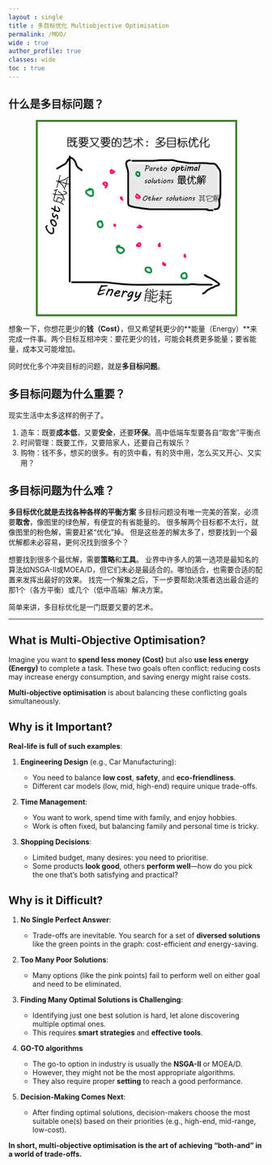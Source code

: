 ```yaml
---
layout : single
title : 多目标优化 Multiobjective Optimisation 
permalink: /MOO/
wide : true
author_profile: true
classes: wide
toc : true
---
```


## 什么是多目标问题？

<img src="/assets/images/MOillustration.png" alt="IllustrationMOO" width="400" style="display: block; margin: auto;">


想象一下，你想花更少的**钱（Cost）**，但又希望耗更少的**能量（Energy）**来完成一件事。两个目标互相冲突：要花更少的钱，可能会耗费更多能量；要省能量，成本又可能增加。

同时优化多个冲突目标的问题，就是**多目标问题**。

## 多目标问题为什么重要？
现实生活中太多这样的例子了。
1. 造车：既要**成本低**，又要**安全**，还要**环保**。高中低端车型要各自“取舍”平衡点
2. 时间管理：既要工作，又要陪家人，还要自己有娱乐？
3. 购物：钱不多，想买的很多。有的货中看，有的货中用，怎么买又开心、又实用？
  
## 多目标问题为什么难？
**多目标优化就是去找各种各样的平衡方案**
多目标问题没有唯一完美的答案，必须要**取舍**，像图里的绿色解，有便宜的有省能量的。
很多解两个目标都不太行，就像图里的粉色解，需要赶紧“优化”掉。
但是这些差的解太多了，想要找到一个最优解都未必容易，更何况找到很多个？

想要找到很多个最优解，需要**策略**和**工具**。
业界中许多人的第一选项是最知名的算法如NSGA-II或MOEA/D，但它们未必是最适合的。哪怕适合，也需要合适的配置来发挥出最好的效果。
找完一个解集之后，下一步要帮助决策者选出最合适的那1个（各方平衡）或几个（低中高端）解决方案。

简单来讲，多目标优化是一门既要又要的艺术。

--- 

## What is Multi-Objective Optimisation?  
Imagine you want to **spend less money (Cost)** but also **use less energy (Energy)** to complete a task. These two goals often conflict: reducing costs may increase energy consumption, and saving energy might raise costs.  

**Multi-objective optimisation** is about balancing these conflicting goals simultaneously.  


## **Why is it Important?**  
**Real-life is full of such examples**:  

1. **Engineering Design** (e.g., Car Manufacturing):  
   - You need to balance **low cost**, **safety**, and **eco-friendliness**.  
   - Different car models (low, mid, high-end) require unique trade-offs.  

2. **Time Management**:  
   - You want to work, spend time with family, and enjoy hobbies.  
   - Work is often fixed, but balancing family and personal time is tricky.  

3. **Shopping Decisions**:  
   - Limited budget, many desires: you need to prioritise.  
   - Some products **look good**, others **perform well**—how do you pick the one that’s both satisfying and practical?  

## **Why is it Difficult?**  
1. **No Single Perfect Answer**:  
   - Trade-offs are inevitable. You search for a set of **diversed solutions** like the green points in the graph: cost-efficient *and* energy-saving.  

2. **Too Many Poor Solutions**:  
   - Many options (like the pink points) fail to perform well on either goal and need to be eliminated.  

3. **Finding Many Optimal Solutions is Challenging**:  
   - Identifying just one best solution is hard, let alone discovering multiple optimal ones. 
   - This requires **smart strategies** and **effective tools**.  

4. **GO-TO algorithms**
   - The go-to option in industry is usually the **NSGA-II** or MOEA/D.
   - However, they might not be the most appropriate algorithms.
   - They also require proper **setting** to reach a good performance.
   
5. **Decision-Making Comes Next**:  
   - After finding optimal solutions, decision-makers choose the most suitable one(s) based on their priorities (e.g., high-end, mid-range, low-cost).  

**In short, multi-objective optimisation is the art of achieving “both-and” in a world of trade-offs.**  